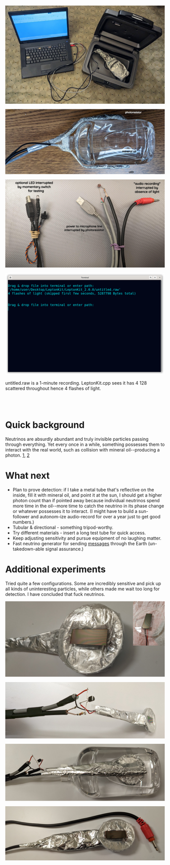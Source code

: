<!--
Portable neutrino detector.
-->



<p align="center">
  <img src="https://github.com/compromise-evident/LeptonKit/blob/main/Other/Ready-to-detect.jpg">
</p>

<p align="center">
  <img src="https://github.com/compromise-evident/LeptonKit/blob/main/Other/Mineral-oil.jpg">
</p>

<p align="center">
  <img src="https://github.com/compromise-evident/LeptonKit/blob/main/Other/Wiring.jpg">
</p>

<p align="center">
  <img src="https://github.com/compromise-evident/LeptonKit/blob/main/Other/Terminal.png">
</p>

untitled.raw is a 1-minute recording. LeptonKit.cpp sees it has 4 128 scattered throughout hence 4 flashes of light.
<br>
<br>
<br>
<br>

# Quick background

Neutrinos are absurdly abundant and truly invisible particles passing through everything. Yet every once in a while, something possesses them to interact with the real world, such as collision with mineral oil--producing a photon. [1,](https://www.youtube.com/watch?v=AaZ_RSt0KP8) [2](https://www.youtube.com/watch?v=_IJOe0eVmCQ)

# What next

* Plan to prove detection: if I take a metal tube that's reflective on the inside, fill it with mineral oil, and point it at the sun, I should get a higher photon count than if pointed away because individual neutrinos spend more time in the oil--more time to catch the neutrino in its phase change or whatever possesses it to interact. (I might have to build a sun-follower and autonom-ize audio-record for over a year just to get good numbers.)
* Tubular & directional - something tripod-worthy.
* Try different materials - insert a long test tube for quick access.
* Keep adjusting sensitivity and pursue equipment of no laughing matter.
* Fast neutrino generator for sending [messages](https://en.wikipedia.org/wiki/Neutrino#cite_note-Stancil-Adamson-Alania-etal-2012-116) through the Earth (un-takedown-able signal assurance.)

# Additional experiments

Tried quite a few configurations. Some are incredibly sensitive and pick up all kinds of uninteresting particles, while others made me wait too long for detection. I have concluded that fuck neutrinos.

<p align="center">
  <img src="https://github.com/compromise-evident/LeptonKit/blob/main/Other/Fused-quartz.png">
</p>

<p align="center">
  <img src="https://github.com/compromise-evident/LeptonKit/blob/main/Other/Transistor.jpg">
</p>

<p align="center">
  <img src="https://github.com/compromise-evident/LeptonKit/blob/main/Other/Before-wrapping.jpg">
</p>

<p align="center">
  <img src="https://github.com/compromise-evident/LeptonKit/blob/main/Other/Alternate.jpg">
</p>
